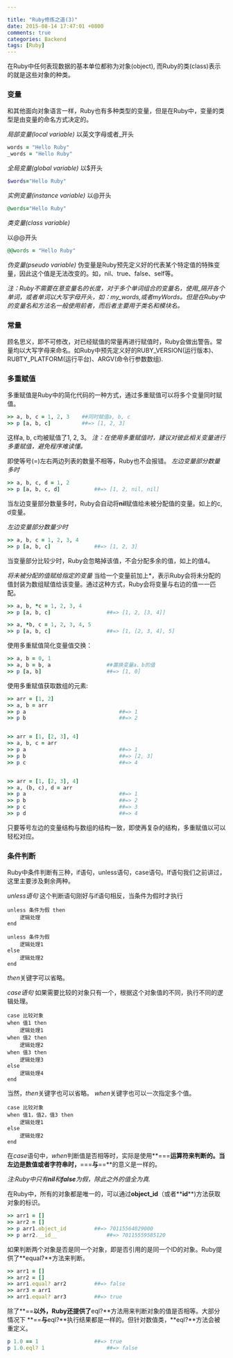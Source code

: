 ```yaml
---

title: "Ruby修炼之道(3)"
date: 2015-08-14 17:47:01 +0800
comments: true
categories: Backend
tags: [Ruby]
---
```


在Ruby中任何表现数据的基本单位都称为对象(object), 而Ruby的类(class)表示的就是这些对象的种类。

### 变量
和其他面向对象语言一样，Ruby也有多种类型的变量，但是在Ruby中，变量的类型是由变量的命名方式决定的。

*局部变量(local variable)*
以英文字母或者_开头

``` ruby
words = "Hello Ruby"
_words = "Hello Ruby"
```
<!--more-->
*全局变量(global variable)*
以$开头

``` ruby
$words="Hello Ruby"
```

*实例变量(instance variable)*
以@开头

``` ruby
@words="Hello Ruby"
```

*类变量(class variable)*

以@@开头
``` ruby
@@words = "Hello Ruby"
```

*伪变量(pseudo variable)*
伪变量是Ruby预先定义好的代表某个特定值的特殊变量，因此这个值是无法改变的。如，nil、true、false、self等。

*注：Ruby不需要在意变量名的长度，对于多个单词组合的变量名，使用_隔开各个单词，或者单词以大写字母开头，如：my_words,或者myWords。但是在Ruby中的变量名和方法名一般使用前者，而后者主要用于类名和模块名。*

### 常量
顾名思义，即不可修改，对已经赋值的常量再进行赋值时，Ruby会做出警告。常量均以大写字母来命名。如Ruby中预先定义好的RUBY_VERSION(运行版本)、RUBTY_PLATFORM(运行平台)、ARGV(命令行参数数组).

### 多重赋值
多重赋值是Ruby中的简化代码的一种方式，通过多重赋值可以将多个变量同时赋值。

``` ruby
>> a, b, c = 1, 2, 3	##同时赋值a, b, c
>> p [a, b, c]			##=> [1, 2, 3]
```
这样a, b, c均被赋值了1, 2, 3。
*注：在使用多重赋值时，建议对彼此相关变量进行多重赋值，避免程序难读懂。*

即使等号(=)左右两边列表的数量不相等，Ruby也不会报错。
*左边变量部分数量多时*

``` ruby
>> a, b, c, d = 1, 2
>> p [a, b, c, d]			##=> [1, 2, nil, nil]
```
当左边变量部分数量多时，Ruby会自动将**nil**赋值给未被分配值的变量。如上的c, d变量。

*左边变量部分数量少时*

``` ruby
>> a, b, c = 1, 2, 3, 4
>> p [a, b, c]				##=> [1, 2, 3]
```
当变量部分比较少时，Ruby会忽略掉该值，不会分配多余的值，如上的值4。

*将未被分配的值赋给指定的变量*
当给一个变量前加上*，表示Ruby会将未分配的值封装为数组赋值给该变量。通过这种方式，Ruby会将变量与右边的值一一匹配。

``` ruby
>> a, b, *c = 1, 2, 3, 4
>> p [a, b, c]					##=> [1, 2, [3, 4]]

>> a, *b, c = 1, 2, 3, 4, 5
>> p [a, b, c]					##=> [1, [2, 3, 4], 5]
```

使用多重赋值简化变量值交换：

``` ruby
>> a, b = 0, 1
>> a, b = b, a					##置换变量a、b的值
>> p [a, b]						##=> [1, 0]
```

使用多重赋值获取数组的元素:

``` ruby
>> arr = [1, 2]
>> a, b = arr
>> p a								##=> 1
>> p b								##=> 2


>> arr = [1, [2, 3], 4]
>> a, b, c = arr
>> p a								##=> 1
>> p b								##=> [2, 3]
>> p c								##=> 4


>> arr = [1, [2, 3], 4]
>> a, (b, c), d = arr
>> p a								##=> 1
>> p b								##=> 2
>> p c								##=> 3
>> p d								##=> 4
```
只要等号左边的变量结构与数组的结构一致，即使再复杂的结构，多重赋值以可以轻松对应。

### 条件判断
Ruby中条件判断有三种，if语句，unless语句，case语句。If语句我们之前讲过，这里主要涉及剩余两种。

*unless语句*
这个判断语句刚好与if语句相反，当条件为假时才执行

	unless 条件为假 then
		逻辑处理
	end
	
	unless 条件为假
		逻辑处理1
	else
		逻辑处理2
	end
	
*then*关键字可以省略。

*case语句*
如果需要比较的对象只有一个，根据这个对象值的不同，执行不同的逻辑处理。

	case 比较对象
	when 值1 then
		逻辑处理1
	when 值2 then
		逻辑处理2
	when 值3 then
		逻辑处理3
	else
		逻辑处理4
	end

当然，*then*关键字也可以省略。
*when*关键字也可以一次指定多个值。

	case 比较对象
	when 值1，值2，值3 then
		逻辑处理1
	else
		逻辑处理2
	end
	
在*case*语句中，*when*判断值是否相等时，实际是使用**===**运算符来判断的。当左边是数值或者字符串时，**===**与**==**的意义是一样的。

*注:Ruby中只有**nil**和**false**为假，除此之外的值全为真.*

在Ruby中，所有的对象都是唯一的，可以通过**object_id**（或者**__id__**)方法获取对象的标识。

``` ruby
>> arr1 = []
>> arr2 = []
>> p arr1.object_id			##=> 70115564029000
>> p arr2.__id__				##=> 70115559585120
```

如果判断两个对象是否是同一个对象，即是否引用的是同一个ID的对象。Ruby提供了**equal?**方法来判断。

``` ruby
>> arr1 = []
>> arr2 = []
>> arr1.equal? arr2			##=> false
>> arr3 = arr1
>> arr1.equal? arr3			##=> true
```

除了**==**以外，Ruby还提供了**eql?**方法用来判断对象的值是否相等。大部分情况下 **==**与**eql?**执行结果都是一样的。但针对数值类，**eql?**方法会被重定义。

``` ruby
p 1.0 == 1					##=> true
p 1.0.eql? 1					##=> false
```